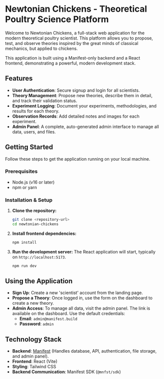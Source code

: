 # Newtonian Chickens - Theoretical Poultry Science Platform

Welcome to Newtonian Chickens, a full-stack web application for the modern theoretical poultry scientist. This platform allows you to propose, test, and observe theories inspired by the great minds of classical mechanics, but applied to chickens.

This application is built using a Manifest-only backend and a React frontend, demonstrating a powerful, modern development stack.

## Features

- **User Authentication**: Secure signup and login for all scientists.
- **Theory Management**: Propose new theories, describe them in detail, and track their validation status.
- **Experiment Logging**: Document your experiments, methodologies, and results for each theory.
- **Observation Records**: Add detailed notes and images for each experiment.
- **Admin Panel**: A complete, auto-generated admin interface to manage all data, users, and files.

## Getting Started

Follow these steps to get the application running on your local machine.

### Prerequisites

- Node.js (v16 or later)
- npm or yarn

### Installation & Setup

1.  **Clone the repository:**
    ```bash
    git clone <repository-url>
    cd newtonian-chickens
    ```

2.  **Install frontend dependencies:**
    ```bash
    npm install
    ```

3.  **Run the development server:**
    The React application will start, typically on `http://localhost:5173`.
    ```bash
    npm run dev
    ```

## Using the Application

- **Sign Up**: Create a new 'scientist' account from the landing page.
- **Propose a Theory**: Once logged in, use the form on the dashboard to create a new theory.
- **Admin Access**: To manage all data, visit the admin panel. The link is available on the dashboard. Use the default credentials:
    - **Email**: `admin@manifest.build`
    - **Password**: `admin`

## Technology Stack

- **Backend**: [Manifest](https://www.mnf.st/) (Handles database, API, authentication, file storage, and admin panel).
- **Frontend**: React (Vite)
- **Styling**: Tailwind CSS
- **Backend Communication**: Manifest SDK (`@mnfst/sdk`)
